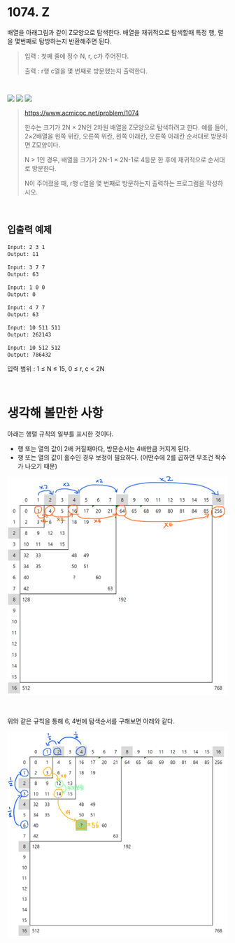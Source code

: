 # 1074. Z
배열을 아래그림과 같이 Z모양으로 탐색한다. 배열을 재귀적으로 탐색할때 특정 행, 렬을 몇번째로 탐방하는지 반환해주면 된다.
> 입력 : 첫째 줄에 정수 N, r, c가 주어진다.
> 
> 출력 : r행 c열을 몇 번째로 방문했는지 출력한다.
> 

<br/>

![](https://upload.acmicpc.net/21c73b56-5a91-43aa-b71f-9b74925c0adc/-/preview/)
![](https://upload.acmicpc.net/adc7cfae-e84d-4d5c-af8e-ee011f8fff8f/-/preview/)
![](https://upload.acmicpc.net/d3e84bb7-9424-4764-ad3a-811e7fcbd53f/-/preview/)

> https://www.acmicpc.net/problem/1074
>
> 한수는 크기가 2N × 2N인 2차원 배열을 Z모양으로 탐색하려고 한다. 예를 들어, 2×2배열을 왼쪽 위칸, 오른쪽 위칸, 왼쪽 아래칸, 오른쪽 아래칸 순서대로 방문하면 Z모양이다.
>
> N > 1인 경우, 배열을 크기가 2N-1 × 2N-1로 4등분 한 후에 재귀적으로 순서대로 방문한다.
>
> N이 주어졌을 때, r행 c열을 몇 번째로 방문하는지 출력하는 프로그램을 작성하시오.

<br/>

## 입출력 예제

```
Input: 2 3 1
Output: 11
```
```
Input: 3 7 7
Output: 63
```
```
Input: 1 0 0
Output: 0
```
```
Input: 4 7 7
Output: 63
```
```
Input: 10 511 511
Output: 262143
```
```
Input: 10 512 512
Output: 786432
```

입력 범위 : 1 ≤ N ≤ 15,  0 ≤ r, c < 2N

<br/>


# 생각해 볼만한 사항
아래는 행렬 규칙의 일부를 표시한 것이다.

- 행 또는 열의 값이 2배 커질때마다, 방문순서는 4배만큼 커지게 된다.
- 행 또는 열의 값이 홀수인 경우 보정이 필요하다. (어떤수에 2를 곱하면 무조건 짝수가 나오기 때문)

![](images/img1.png)

<br/>

위와 같은 규칙을 통해 6, 4번에 탐색순서를 구해보면 아래와 같다.

![](images/img3.png)



